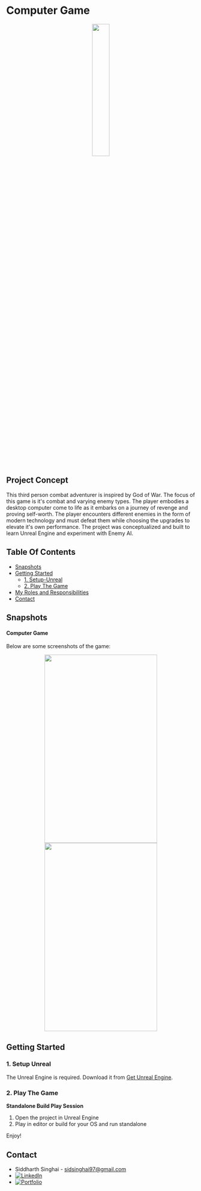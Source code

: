Computer Game
===========
<div align="center">
    <img width="30%" src="StartScreen.png">
</div>

## Project Concept

This third person combat adventurer is inspired by God of War. The focus of this game is it's combat and varying enemy types. The player embodies a desktop computer come to life as it embarks on a journey of revenge and proving self-worth. The player encounters different enemies in the form of modern technology and must defeat them while choosing the upgrades to elevate it's own performance. The project was conceptualized and built to learn Unreal Engine and experiment with Enemy AI.

## Table Of Contents

- [Snapshots](#Snapshots)
- [Getting Started](#getting-started)
    + [1. Setup-Unreal](#1-Setup-Unreal)
    + [2. Play The Game](#2-play-The-Game)
- [My Roles and Responsibilities](#my-roles-and-responsibilities)
- [Contact](#Contact)

## Snapshots

#### Computer Game

Below are some screenshots of the game:

<p align="center">
<img height="500" width="300" src="Gameplay.png">
<img height="500" width="300" src="GameOver.png">
</p>

## Getting Started

### 1. Setup Unreal

The Unreal Engine is required. Download it from <a href="https://www.unrealengine.com/en-US">Get Unreal Engine</a>.

### 2. Play The Game

**Standalone Build Play Session**
1. Open the project in Unreal Engine
2. Play in editor or build for your OS and run standalone

Enjoy!

## Contact

* Siddharth Singhai - sidsinghai97@gmail.com
* [![LinkedIn][linkedin-shield]][linkedin-url]
* [![Portfolio][portfolioIcon-url]][portfolio-url]

[linkedin-shield]: https://img.shields.io/badge/-LinkedIn-black.svg?style=for-the-badge&logo=linkedin&colorB=555
[linkedin-url]: https://www.linkedin.com/in/siddharthsinghai97/
[portfolioIcon-url]: https://img.shields.io/badge/-Portfolio-brightgreen
[portfolio-url]: https://sidoku.github.io
